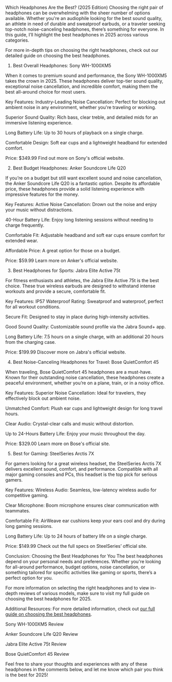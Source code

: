 Which Headphones Are the Best? (2025 Edition)
Choosing the right pair of headphones can be overwhelming with the sheer number of options available. Whether you're an audiophile looking for the best sound quality, an athlete in need of durable and sweatproof earbuds, or a traveler seeking top-notch noise-canceling headphones, there’s something for everyone. In this guide, I’ll highlight the best headphones in 2025 across various categories.

For more in-depth tips on choosing the right headphones, check out our detailed guide on choosing the best headphones.

1. Best Overall Headphones: Sony WH-1000XM5

When it comes to premium sound and performance, the Sony WH-1000XM5 takes the crown in 2025. These headphones deliver top-tier sound quality, exceptional noise cancellation, and incredible comfort, making them the best all-around choice for most users.

Key Features:
Industry-Leading Noise Cancellation: Perfect for blocking out ambient noise in any environment, whether you're traveling or working.

Superior Sound Quality: Rich bass, clear treble, and detailed mids for an immersive listening experience.

Long Battery Life: Up to 30 hours of playback on a single charge.

Comfortable Design: Soft ear cups and a lightweight headband for extended comfort.

Price: $349.99
Find out more on Sony's official website.

2. Best Budget Headphones: Anker Soundcore Life Q20

If you’re on a budget but still want excellent sound and noise cancellation, the Anker Soundcore Life Q20 is a fantastic option. Despite its affordable price, these headphones provide a solid listening experience with impressive features for the money.

Key Features:
Active Noise Cancellation: Drown out the noise and enjoy your music without distractions.

40-Hour Battery Life: Enjoy long listening sessions without needing to charge frequently.

Comfortable Fit: Adjustable headband and soft ear cups ensure comfort for extended wear.

Affordable Price: A great option for those on a budget.

Price: $59.99
Learn more on Anker's official website.

3. Best Headphones for Sports: Jabra Elite Active 75t

For fitness enthusiasts and athletes, the Jabra Elite Active 75t is the best choice. These true wireless earbuds are designed to withstand intense workouts and provide a secure, comfortable fit.

Key Features:
IP57 Waterproof Rating: Sweatproof and waterproof, perfect for all workout conditions.

Secure Fit: Designed to stay in place during high-intensity activities.

Good Sound Quality: Customizable sound profile via the Jabra Sound+ app.

Long Battery Life: 7.5 hours on a single charge, with an additional 20 hours from the charging case.

Price: $199.99
Discover more on Jabra's official website.

4. Best Noise-Canceling Headphones for Travel: Bose QuietComfort 45

When traveling, Bose QuietComfort 45 headphones are a must-have. Known for their outstanding noise cancellation, these headphones create a peaceful environment, whether you’re on a plane, train, or in a noisy office.

Key Features:
Superior Noise Cancellation: Ideal for travelers, they effectively block out ambient noise.

Unmatched Comfort: Plush ear cups and lightweight design for long travel hours.

Clear Audio: Crystal-clear calls and music without distortion.

Up to 24-Hours Battery Life: Enjoy your music throughout the day.

Price: $329.00
Learn more on Bose's official site.

5. Best for Gaming: SteelSeries Arctis 7X

For gamers looking for a great wireless headset, the SteelSeries Arctis 7X delivers excellent sound, comfort, and performance. Compatible with all major gaming consoles and PCs, this headset is the top pick for serious gamers.

Key Features:
Wireless Audio: Seamless, low-latency wireless audio for competitive gaming.

Clear Microphone: Boom microphone ensures clear communication with teammates.

Comfortable Fit: AirWeave ear cushions keep your ears cool and dry during long gaming sessions.

Long Battery Life: Up to 24 hours of battery life on a single charge.

Price: $149.99
Check out the full specs on SteelSeries’ official site.

Conclusion: Choosing the Best Headphones for You
The best headphones depend on your personal needs and preferences. Whether you're looking for all-around performance, budget options, noise cancellation, or something tailored for specific activities like gaming or sports, there’s a perfect option for you.

For more information on selecting the right headphones and to view in-depth reviews of various models, make sure to visit my full guide on choosing the best headphones for 2025.

Additional Resources:
For more detailed information, check out [our full guide on choosing the best headphones](https://headphonepicks.com/how-to-choose-the-right-headphone/which-headphones-are-the-best-2025/).

Sony WH-1000XM5 Review

Anker Soundcore Life Q20 Review

Jabra Elite Active 75t Review

Bose QuietComfort 45 Review

Feel free to share your thoughts and experiences with any of these headphones in the comments below, and let me know which pair you think is the best for 2025!
